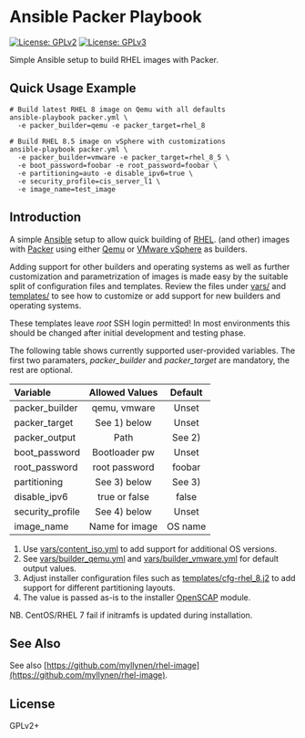 # Ansible Packer Playbook

[![License: GPLv2](https://img.shields.io/badge/license-GPLv2-brightgreen.svg)](https://www.gnu.org/licenses/old-licenses/gpl-2.0.en.html)
[![License: GPLv3](https://img.shields.io/badge/license-GPLv3-brightgreen.svg)](https://www.gnu.org/licenses/gpl-3.0)

Simple Ansible setup to build RHEL images with Packer.

## Quick Usage Example

```
# Build latest RHEL 8 image on Qemu with all defaults
ansible-playbook packer.yml \
  -e packer_builder=qemu -e packer_target=rhel_8

# Build RHEL 8.5 image on vSphere with customizations
ansible-playbook packer.yml \
  -e packer_builder=vmware -e packer_target=rhel_8_5 \
  -e boot_password=foobar -e root_password=foobar \
  -e partitioning=auto -e disable_ipv6=true \
  -e security_profile=cis_server_l1 \
  -e image_name=test_image
```

## Introduction

A simple [Ansible](https://www.ansible.com/) setup to allow quick
building of
[RHEL](https://www.redhat.com/en/technologies/linux-platforms/enterprise-linux).
(and other) images with [Packer](https://www.packer.io/) using either
[Qemu](https://www.packer.io/docs/builders/qemu) or
[VMware vSphere](https://www.packer.io/docs/builders/vsphere/vsphere-iso)
as builders.

Adding support for other builders and operating systems as well as
further customization and parametrization of images is made easy by the
suitable split of configuration files and templates. Review the files
under [vars/](vars/) and [templates/](templates/) to see how to
customize or add support for new builders and operating systems.

These templates leave _root_ SSH login permitted! In most environments
this should be changed after initial development and testing phase.

The following table shows currently supported user-provided variables.
The first two paramaters, _packer\_builder_ and _packer\_target_ are
mandatory, the rest are optional.

| Variable         |  Allowed Values  |  Default  |
|:-----------------|:----------------:|:---------:|
| packer_builder   |  qemu, vmware    |   Unset   |
| packer_target    |  See 1) below    |   Unset   |
| packer_output    |      Path        |   See 2)  |
| boot_password    |  Bootloader pw   |   Unset   |
| root_password    |  root password   |   foobar  |
| partitioning     |  See 3) below    |   See 3)  |
| disable_ipv6     |  true or false   |   false   |
| security_profile |  See 4) below    |   Unset   |
| image_name       |  Name for image  |  OS name  |

1. Use [vars/content_iso.yml](vars/content_iso.yml) to add support
   for additional OS versions.
2. See [vars/builder_qemu.yml](vars/builder_qemu.yml) and
   [vars/builder_vmware.yml](vars/builder_vmware.yml) for default
   output values.
3. Adjust installer configuration files such as
   [templates/cfg-rhel_8.j2](templates/cfg-rhel_8.j2)
   to add support for different partitioning layouts.
4. The value is passed as-is to the installer
   [OpenSCAP](https://www.open-scap.org/) module.

NB. CentOS/RHEL 7 fail if initramfs is updated during installation.

## See Also

See also
[https://github.com/myllynen/rhel-image](https://github.com/myllynen/rhel-image).

## License

GPLv2+
